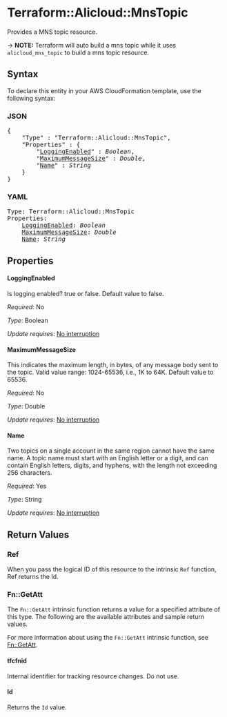 # Terraform::Alicloud::MnsTopic

Provides a MNS topic resource.

-> **NOTE:** Terraform will auto build a mns topic  while it uses `alicloud_mns_topic` to build a mns topic resource.

## Syntax

To declare this entity in your AWS CloudFormation template, use the following syntax:

### JSON

<pre>
{
    "Type" : "Terraform::Alicloud::MnsTopic",
    "Properties" : {
        "<a href="#loggingenabled" title="LoggingEnabled">LoggingEnabled</a>" : <i>Boolean</i>,
        "<a href="#maximummessagesize" title="MaximumMessageSize">MaximumMessageSize</a>" : <i>Double</i>,
        "<a href="#name" title="Name">Name</a>" : <i>String</i>
    }
}
</pre>

### YAML

<pre>
Type: Terraform::Alicloud::MnsTopic
Properties:
    <a href="#loggingenabled" title="LoggingEnabled">LoggingEnabled</a>: <i>Boolean</i>
    <a href="#maximummessagesize" title="MaximumMessageSize">MaximumMessageSize</a>: <i>Double</i>
    <a href="#name" title="Name">Name</a>: <i>String</i>
</pre>

## Properties

#### LoggingEnabled

Is logging enabled? true or false. Default value to false.

_Required_: No

_Type_: Boolean

_Update requires_: [No interruption](https://docs.aws.amazon.com/AWSCloudFormation/latest/UserGuide/using-cfn-updating-stacks-update-behaviors.html#update-no-interrupt)

#### MaximumMessageSize

This indicates the maximum length, in bytes, of any message body sent to the topic. Valid value range: 1024-65536, i.e., 1K to 64K. Default value to 65536.

_Required_: No

_Type_: Double

_Update requires_: [No interruption](https://docs.aws.amazon.com/AWSCloudFormation/latest/UserGuide/using-cfn-updating-stacks-update-behaviors.html#update-no-interrupt)

#### Name

Two topics on a single account in the same region cannot have the same name. A topic name must start with an English letter or a digit, and can contain English letters, digits, and hyphens, with the length not exceeding 256 characters.

_Required_: Yes

_Type_: String

_Update requires_: [No interruption](https://docs.aws.amazon.com/AWSCloudFormation/latest/UserGuide/using-cfn-updating-stacks-update-behaviors.html#update-no-interrupt)

## Return Values

### Ref

When you pass the logical ID of this resource to the intrinsic `Ref` function, Ref returns the Id.

### Fn::GetAtt

The `Fn::GetAtt` intrinsic function returns a value for a specified attribute of this type. The following are the available attributes and sample return values.

For more information about using the `Fn::GetAtt` intrinsic function, see [Fn::GetAtt](https://docs.aws.amazon.com/AWSCloudFormation/latest/UserGuide/intrinsic-function-reference-getatt.html).

#### tfcfnid

Internal identifier for tracking resource changes. Do not use.

#### Id

Returns the <code>Id</code> value.

